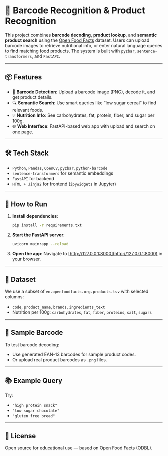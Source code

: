 # 🧾 Barcode Recognition & Product Recognition

This project combines **barcode decoding**, **product lookup**, and **semantic product search** using the [Open Food Facts](https://world.openfoodfacts.org/) dataset. Users can upload barcode images to retrieve nutritional info, or enter natural language queries to find matching food products. The system is built with `pyzbar`, `sentence-transformers`, and `FastAPI`.

---

## 📦 Features

- 📸 **Barcode Detection**: Upload a barcode image (PNG), decode it, and get product details.
- 🔍 **Semantic Search**: Use smart queries like “low sugar cereal” to find relevant foods.
- 💡 **Nutrition Info**: See carbohydrates, fat, protein, fiber, and sugar per 100g.
- 🌐 **Web Interface**: FastAPI-based web app with upload and search on one page.

---

## 🛠 Tech Stack

- `Python`, `Pandas`, `OpenCV`, `pyzbar`, `python-barcode`
- `sentence-transformers` for semantic embeddings
- `FastAPI` for backend
- `HTML + Jinja2` for frontend (`ipywidgets` in Jupyter)

---

## 🚀 How to Run

1. **Install dependencies**:
   ```bash
   pip install -r requirements.txt
   ```

2. **Start the FastAPI server**:
   ```bash
   uvicorn main:app --reload
   ```

3. **Open the app**:
   Navigate to [http://127.0.0.1:8000](http://127.0.0.1:8000) in your browser.

---

## 📁 Dataset

We use a subset of `en.openfoodfacts.org.products.tsv` with selected columns:
- `code`, `product_name`, `brands`, `ingredients_text`
- Nutrition per 100g: `carbohydrates`, `fat`, `fiber`, `proteins`, `salt`, `sugars`

---

## 📸 Sample Barcode

To test barcode decoding:
- Use generated EAN-13 barcodes for sample product codes.
- Or upload real product barcodes as `.png` files.

---

## 📚 Example Query

Try:  
- `"high protein snack"`  
- `"low sugar chocolate"`  
- `"gluten free bread"`

---

## 📜 License

Open source for educational use — based on Open Food Facts (ODBL).
